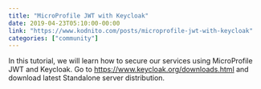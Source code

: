 ```yaml
---
title: "MicroProfile JWT with Keycloak"
date: 2019-04-23T05:10:00-00:00
link: "https://www.kodnito.com/posts/microprofile-jwt-with-keycloak"
categories: ["community"]
---
```


In this tutorial, we will learn how to secure our services using MicroProfile JWT and Keycloak. Go to https://www.keycloak.org/downloads.html and download latest Standalone server distribution. 